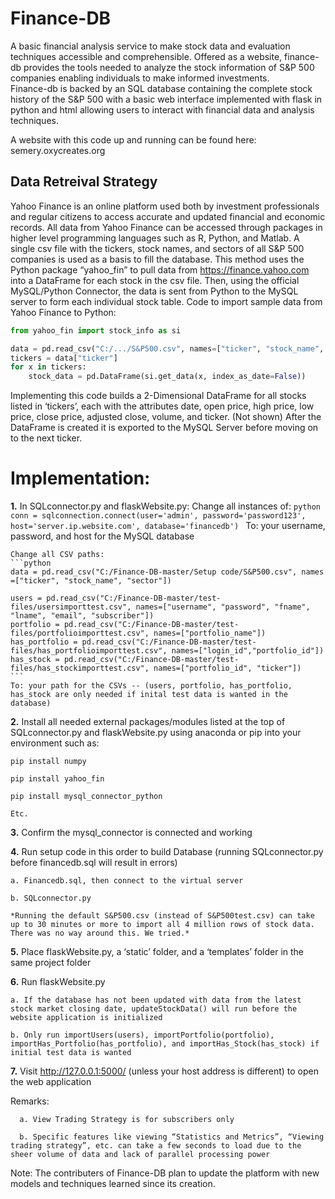 # Finance-DB
A basic financial analysis service to make stock data and evaluation techniques accessible and comprehensible. Offered as a website, finance-db provides the tools needed to analyze the stock information of S&P 500 companies enabling individuals to make informed investments.  
Finance-db is backed by an SQL database containing the complete stock history of the S&amp;P 500 with a basic web interface implemented with flask in python and html allowing users to interact with financial data and analysis techniques.

A website with this code up and running can be found here: semery.oxycreates.org

## Data Retreival Strategy

Yahoo Finance is an online platform used both by investment professionals and regular citizens to access accurate and updated financial and economic records. All data from Yahoo Finance can be accessed through packages in higher level programming languages such as R, Python, and Matlab. A single csv file with the tickers, stock names, and sectors of all S&P 500 companies is used as a basis to fill the database. This method uses the Python package “yahoo_fin” to pull data from https://finance.yahoo.com into a DataFrame for each stock in the csv file. Then, using the official MySQL/Python Connector, the data is sent from Python to the MySQL server to form each individual stock table. 
Code to import sample data from Yahoo Finance to Python:

```python
from yahoo_fin import stock_info as si

data = pd.read_csv("C:/.../S&P500.csv", names=["ticker", "stock_name", "sector"])
tickers = data["ticker"]
for x in tickers:
	stock_data = pd.DataFrame(si.get_data(x, index_as_date=False))
```

Implementing this code builds a 2-Dimensional DataFrame for all stocks listed in ‘tickers’, each with the attributes date, open price, high price, low price, close price, adjusted close, volume, and ticker. (Not shown) After the DataFrame is created it is exported to the MySQL Server before moving on to the next ticker.

# Implementation:

**1.** In SQLconnector.py and flaskWebsite.py: 
    Change all instances of:
    ```python
    conn = sqlconnection.connect(user='admin', password='password123', host='server.ip.website.com', database='financedb')
    ```
    To: your username, password, and host for the MySQL database 
 
    Change all CSV paths:
    ```python
    data = pd.read_csv(​"C:/Finance-DB-master/Setup code/S&P500.csv"​, ​names​=[​"ticker"​, ​"stock_name"​, ​"sector"​]) 
  
    users = pd.read_csv(​"C:/Finance-DB-master/test-files/usersimporttest.csv"​, ​names​=[​"username"​, ​"password"​, ​"fname"​, ​"lname"​, ​"email"​, "subscriber"​]) 
    portfolio = pd.read_csv(​"C:/Finance-DB-master/test-files/portfolioimporttest.csv"​, ​names​=[​"portfolio_name"​]) 
    has_portfolio = pd.read_csv(​"C:/Finance-DB-master/test-files/has_portfolioimporttest.csv"​, ​names​=[​"login_id"​,​"portfolio_id"​]) 
    has_stock = pd.read_csv(​"C:/Finance-DB-master/test-files/has_stockimporttest.csv"​, ​names​=[​"portfolio_id"​, ​"ticker"​]) 
    ```
    To: your path for the CSVs -- (users, portfolio, has_portfolio, has_stock are only needed if inital test data is wanted in the database)
  
**2.** Install all needed external packages/modules listed at the top of SQLconnector.py and flaskWebsite.py using anaconda or pip into your environment such as: 

    pip install numpy 
    
    pip install yahoo_fin 
    
    pip install mysql_connector_python 
    
    Etc. 
  
**3.** Confirm the mysql_connector is connected and working 

**4.** Run setup code in this order to build Database (running SQLconnector.py before financedb.sql will result in errors) 

    a. Financedb.sql, then connect to the virtual server 
    
    b. SQLconnector.py 
    
    *Running the default S&P500.csv (instead of S&P500test.csv) can take up to 30 minutes or more to import all 4 million rows of stock data. There was no way around this. We tried.*
    
**5.** Place flaskWebsite.py, a ‘static’ folder, and a ‘templates’ folder in the same project folder 

**6.** Run flaskWebsite.py 

    a. If the database has not been updated with data from the latest stock market closing date, updateStockData() will run before the website application is initialized 
    
    b. Only run importUsers(users), importPortfolio(portfolio), importHas_Portfolio(has_portfolio), and importHas_Stock(has_stock) if initial test data is wanted
    
**7.** Visit ​http://127.0.0.1:5000/​ (unless your host address is different) to open the web application 

Remarks: 
    
      a. View Trading Strategy is for subscribers only 
      
      b. Specific features like viewing “Statistics and Metrics”, “Viewing trading strategy”, etc. can take a few seconds to load due to the sheer volume of data and lack of parallel processing power 
      
      
Note: The contributers of Finance-DB plan to update the platform with new models and techniques learned since its creation.
